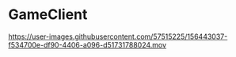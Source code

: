 # GameClient


https://user-images.githubusercontent.com/57515225/156443037-f534700e-df90-4406-a096-d51731788024.mov

